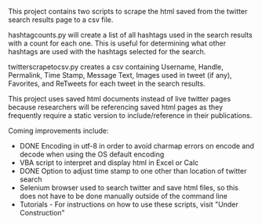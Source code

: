 This project contains two scripts to scrape the html saved from the twitter search results page to a csv file. 

hashtagcounts.py will create a list of all hashtags used in the search results with a count for each one.  This is useful for determining what other hashtags are used with the hashtags selected for the search.

twitterscrapetocsv.py creates a csv containing Username, Handle, Permalink, Time Stamp, Message Text, Images used in tweet (if any), Favorites, and ReTweets for each tweet in the search results.

This project uses saved html documents instead of live twitter pages because researchers will be referencing saved html pages as they frequently require a static version to include/reference in their publications. 

Coming improvements include:

* DONE Encoding in utf-8 in order to avoid charmap errors on encode and decode when using the OS default encoding
* VBA script to interpret and display html in Excel or Calc
* DONE Option to adjust time stamp to one other than location of twitter search
* Selenium browser used to search twitter and save html files, so this does not have to be done manually outside of the command line
* Tutorials - For instructions on how to use these scripts, visit "Under Construction"